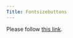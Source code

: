 ```yaml
---
Title: Fontsizebuttons
---
```


<head><meta http-equiv="refresh" content="1; url='/wiki/projects/fontsizebuttons'" /></head><body><p>Please follow <a href="/wiki/projects/fontsizebuttons">this link</a>.</p></body>

